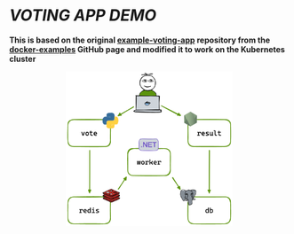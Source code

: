 # *VOTING APP DEMO*

**This is based on the original [example-voting-app](https://github.com/dockersamples/example-voting-app) repository from the [docker-examples](https://github.com/dockersamples) GitHub page and modified it to work on the Kubernetes cluster**


<div align="center">
   <img src="./images/vote-app.png" width="300" alt="description of vote application">
</div>
